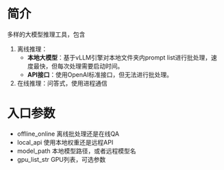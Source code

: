 # 简介
多样的大模型推理工具，包含
1. 离线推理：
   - **本地大模型**：基于vLLM引擎对本地文件夹内prompt list进行批处理，速度最快，但每次处理需要启动时间。
   - **API接口**：使用OpenAI标准接口，但无法进行批处理。
2. 在线推理：问答式，使用进程通信

# 入口参数
- offline_online    离线批处理还是在线QA
- local_api         使用本地权重还是远程API
- model_path        本地模型路径，或者远程模型名
- gpu_list_str      GPU列表，可选参数
